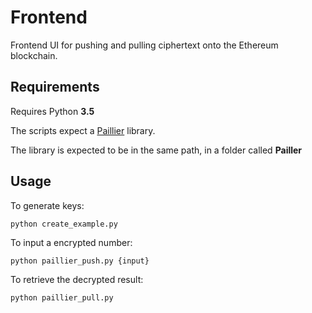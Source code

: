 # Frontend
Frontend UI for pushing and pulling ciphertext onto the Ethereum blockchain.

## Requirements
Requires Python **3.5**

The scripts expect a [Paillier](https://github.com/Metaception/paillier) library.

The library is expected to be in the same path, in a folder called **Pailler**

## Usage
To generate keys:

    python create_example.py

To input a encrypted number:

    python paillier_push.py {input}
    
To retrieve the decrypted result:

    python paillier_pull.py
